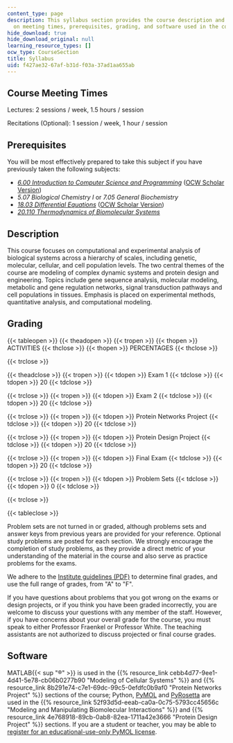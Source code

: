 ```yaml
---
content_type: page
description: This syllabus section provides the course description and information
  on meeting times, prerequisites, grading, and software used in the course.
hide_download: true
hide_download_original: null
learning_resource_types: []
ocw_type: CourseSection
title: Syllabus
uid: f427ae32-67af-b31d-f03a-37ad1aa655ab
---
```


Course Meeting Times
--------------------

Lectures: 2 sessions / week, 1.5 hours / session

Recitations (Optional): 1 session / week, 1 hour / session

Prerequisites
-------------

You will be most effectively prepared to take this subject if you have previously taken the following subjects:

*   [_6.00 Introduction to Computer Science and Programming_](/courses/6-00-introduction-to-computer-science-and-programming-fall-2008) ([OCW Scholar Version](/courses/6-00sc-introduction-to-computer-science-and-programming-spring-2011))
*   _5.07 Biological Chemistry I_ or _7.05 General Biochemistry_
*   [_18.03 Differential Equations_](/courses/18-03-differential-equations-spring-2010) ([OCW Scholar Version](/courses/18-03sc-differential-equations-fall-2011))
*   [_20.110 Thermodynamics of Biomolecular Systems_](/courses/20-110j-thermodynamics-of-biomolecular-systems-fall-2005)

Description
-----------

This course focuses on computational and experimental analysis of biological systems across a hierarchy of scales, including genetic, molecular, cellular, and cell population levels. The two central themes of the course are modeling of complex dynamic systems and protein design and engineering. Topics include gene sequence analysis, molecular modeling, metabolic and gene regulation networks, signal transduction pathways and cell populations in tissues. Emphasis is placed on experimental methods, quantitative analysis, and computational modeling.

Grading
-------

{{< tableopen >}}
{{< theadopen >}}
{{< tropen >}}
{{< thopen >}}
ACTIVITIES
{{< thclose >}}
{{< thopen >}}
PERCENTAGES
{{< thclose >}}

{{< trclose >}}

{{< theadclose >}}
{{< tropen >}}
{{< tdopen >}}
Exam 1
{{< tdclose >}}
{{< tdopen >}}
20
{{< tdclose >}}

{{< trclose >}}
{{< tropen >}}
{{< tdopen >}}
Exam 2
{{< tdclose >}}
{{< tdopen >}}
20
{{< tdclose >}}

{{< trclose >}}
{{< tropen >}}
{{< tdopen >}}
Protein Networks Project
{{< tdclose >}}
{{< tdopen >}}
20
{{< tdclose >}}

{{< trclose >}}
{{< tropen >}}
{{< tdopen >}}
Protein Design Project
{{< tdclose >}}
{{< tdopen >}}
20
{{< tdclose >}}

{{< trclose >}}
{{< tropen >}}
{{< tdopen >}}
Final Exam
{{< tdclose >}}
{{< tdopen >}}
20
{{< tdclose >}}

{{< trclose >}}
{{< tropen >}}
{{< tdopen >}}
Problem Sets
{{< tdclose >}}
{{< tdopen >}}
0
{{< tdclose >}}

{{< trclose >}}


{{< tableclose >}}

Problem sets are not turned in or graded, although problems sets and answer keys from previous years are provided for your reference. Optional study problems are posted for each section. We strongly encourage the completion of study problems, as they provide a direct metric of your understanding of the material in the course and also serve as practice problems for the exams.

We adhere to the [Institute guidelines (PDF)](http://web.mit.edu/faculty/governance/rules/Rules%20&%20Regulations%2020160316.pdf) to determine final grades, and use the full range of grades, from "A" to "F".

If you have questions about problems that you got wrong on the exams or design projects, or if you think you have been graded incorrectly, you are welcome to discuss your questions with any member of the staff. However, if you have concerns about your overall grade for the course, you must speak to either Professor Fraenkel or Professor White. The teaching assistants are not authorized to discuss projected or final course grades.

Software
--------

MATLAB{{< sup "®" >}} is used in the {{% resource_link cebb4d77-9ee1-4d41-5e78-cb06b0277b90 "Modeling of Cellular Systems" %}} and {{% resource_link 8b291e74-c7e1-69dc-99c5-0efdfc0b9af0 "Protein Networks Project" %}} sections of the course; Python, [PyMOL](http://www.pymol.org/) and [PyRosetta](http://www.pyrosetta.org/) are used in the {{% resource_link 52f93d5d-eeab-ca0a-0c75-5793cc45656c "Modeling and Manipulating Biomolecular Interactions" %}} and {{% resource_link 4e768918-89cb-0ab8-82ea-1711a42e3666 "Protein Design Project" %}} sections. If you are a student or teacher, you may be able to [register for an educational-use-only PyMOL license](http://pymol.org/edu/).